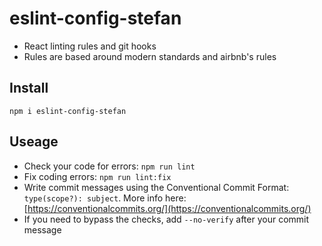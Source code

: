 # eslint-config-stefan

* React linting rules and git hooks
* Rules are based around modern standards and airbnb's rules


## Install

```
npm i eslint-config-stefan
```


## Useage
* Check your code for errors: `npm run lint`
* Fix coding errors: `npm run lint:fix`
* Write commit messages using the Conventional Commit Format: `type(scope?): subject`. More info here: [https://conventionalcommits.org/](https://conventionalcommits.org/)
* If you need to bypass the checks, add `--no-verify` after your commit message
